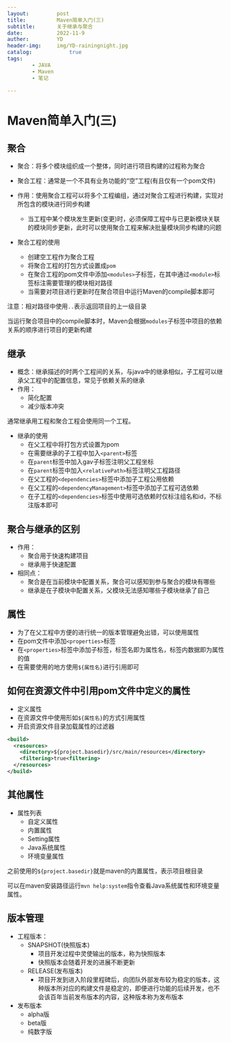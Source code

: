 ```yaml
---
layout:         post
title:          Maven简单入门(三)
subtitle:       关于继承与聚合
date:           2022-11-9
auther:         YD
header-img:     img/YD-rainingnight.jpg
catalog:            true
tags:
        - JAVA
        - Maven
        - 笔记

---
```


# Maven简单入门(三)

## 聚合

* 聚合：将多个模块组织成一个整体，同时进行项目构建的过程称为聚合
* 聚合工程：通常是一个不具有业务功能的“空”工程(有且仅有一个pom文件)
* 作用：使用聚合工程可以将多个工程编组，通过对聚合工程进行构建，实现对所包含的模块进行同步构建
  * 当工程中某个模块发生更新(变更)时，必须保障工程中与已更新模块关联的模块同步更新，此时可以使用聚合工程来解决批量模块同步构建的问题

* 聚合工程的使用
  * 创建空工程作为聚合工程
  * 将聚合工程的打包方式设置成`pom`
  * 在聚合工程的pom文件中添加`<modules>`子标签，在其中通过`<module>`标签标注需要管理的模块相对路径
  * 当需要对项目进行更新时在聚合项目中运行Maven的compile脚本即可

注意：相对路径中使用`..`表示返回项目的上一级目录

当运行聚合项目中的compile脚本时，Maven会根据`modules`子标签中项目的依赖关系的顺序进行项目的更新构建

## 继承

* 概念：继承描述的时两个工程间的关系，与java中的继承相似，子工程可以继承父工程中的配置信息，常见于依赖关系的继承
* 作用：
  * 简化配置
  * 减少版本冲突

通常继承用工程和聚合工程会使用同一个工程。

* 继承的使用
  * 在父工程中将打包方式设置为pom
  * 在需要继承的子工程中加入`<parent>`标签
  * 在`parent`标签中加入gav子标签注明父工程坐标
  * 在`parent`标签中加入`<relativePath>`标签注明父工程路径
  * 在父工程的`<dependencies>`标签中添加子工程公用依赖
  * 在父工程的`<dependencyManagement>`标签中添加子工程可选依赖
  * 在子工程的`<dependencies>`标签中使用可选依赖时仅标注组名和id，不标注版本即可

## 聚合与继承的区别

* 作用：
  * 聚合用于快速构建项目
  * 继承用于快速配置
* 相同点：
  * 聚合是在当前模块中配置关系，聚合可以感知到参与聚合的模块有哪些
  * 继承是在子模块中配置关系，父模块无法感知哪些子模块继承了自己

## 属性

* 为了在父工程中方便的进行统一的版本管理避免出错，可以使用属性
* 在pom文件中添加`<properties>`标签
* 在`<properties>`标签中添加子标签，标签名即为属性名，标签内数据即为属性的值
* 在需要使用的地方使用`${属性名}`进行引用即可

## 如何在资源文件中引用pom文件中定义的属性

* 定义属性
* 在资源文件中使用形如`${属性名}`的方式引用属性
* 开启资源文件目录加载属性的过滤器

```XML
<build>
  <resources>
    <directory>${project.basedir}/src/main/resources</directory>
    <filtering>true<filtering>
  </resources>
</build>
```

## 其他属性

* 属性列表
  * 自定义属性
  * 内置属性
  * Setting属性
  * Java系统属性
  * 环境变量属性

之前使用的`${project.basedir}`就是maven的内置属性，表示项目根目录

可以在maven安装路径运行`mvn help:system`指令查看Java系统属性和环境变量属性。

## 版本管理

* 工程版本：
  * SNAPSHOT(快照版本)
    * 项目开发过程中灵使输出的版本，称为快照版本
    * 快照版本会随着开发的进展不断更新
  * RELEASE(发布版本)
    * 项目开发到进入阶段里程碑后，向团队外部发布较为稳定的版本，这种版本所对应的构建文件是稳定的，即便进行功能的后续开发，也不会该百年当前发布版本的内容，这种版本称为发布版本
* 发布版本
  * alpha版
  * beta版
  * 纯数字版